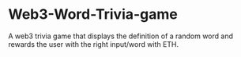 # Web3-Word-Trivia-game
A web3 trivia game that displays the definition of a random word and rewards the user with the right input/word with ETH. 
